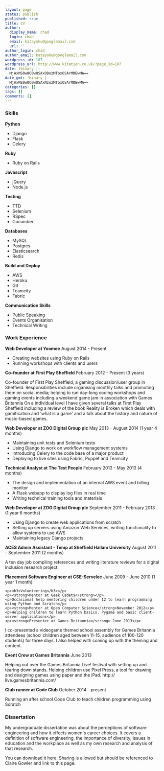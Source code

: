 ```yaml
---
layout: page
status: publish
published: true
title: CV
author:
  display_name: chad
  login: chad
  email: katayoku@googlemail.com
  url: ''
author_login: chad
author_email: katayoku@googlemail.com
wordpress_id: 107
wordpress_url: http://www.kitation.co.uk/?page_id=107
date: !binary |-
  MjAxMS0wOC0wOSAxODozMToxOSArMDEwMA==
date_gmt: !binary |-
  MjAxMS0wOC0wOSAxNzozMToxOSArMDEwMA==
categories: []
tags: []
comments: []
---
```

<p><h3>Skills</h3></p>
<div class = 'left'>
	<strong>Python</strong>
	<ul>
		<li>Django</li>
		<li>Flask</li>
		<li>Celery</li>
	</ul>
</div>
<div class = 'right'>
	<strong>Ruby</strong>
	<ul>
		<li>Ruby on Rails</li>
	</ul>
</div>
<div class = 'left'>
	<strong>Javascript</strong>
	<ul>
		<li>jQuery</li>
		<li>Node.js</li>
	</ul>
</div>
<div class = 'right'>
	<strong>Testing</strong>
	<ul>
		<li>TTD</li>
		<li>Selenium</li>
		<li>RSpec</li>
		<li>Cucumber</li>
	</ul>
</div>
<div class = 'left'>
	<strong>Databases</strong>
	<ul>
		<li>MySQL</li>
		<li>Postgres</li>
		<li>Elasticsearch</li>
		<li>Redis</li>
	</ul>
</div>
<div class = 'right'>
	<strong>Build and Deploy</strong>
	<ul>
		<li>AWS</li>
		<li>Heroku</li>
		<li>Git</li>
		<li>Teamcity</li>
		<li>Fabric</li>
	</ul>
</div>
<div class = 'left'>
	<strong>Communication Skills</strong>
	<ul>
		<li>Public Speaking </li>
		<li>Events Organisation </li>
		<li>Technical Writing</li>
	</ul>
</div>
<div style='clear: both;'></div>

<h3>Work Experience</h3>
<p><strong>Web Developer at Yoomee</strong> August 2014 - Present</p>
<ul>
	<li>Creating websites using Ruby on Rails</li>
	<li>Running workshops with clients and users</li>
</ul>
<p><strong>Co-founder at First Play Sheffield</strong> February 2012 - Present (3 years)<p>
<p>Co-founder of First Play Sheffield, a gaming discussion/user group in Sheffield. Responsibilities include
	organising monthly talks and promoting them on social media; helping to run day-long coding workshops and gaming events including a weekend game jam in association with Games Britannia On a individual level I have given several talks at First Play Sheffield including a review of the book Reality is Broken which deals with gamification and 'what is a game' and a talk about the history and nature of music-based games.</p>
	<p><strong>Web Developer at ZOO Digital Group plc</strong> May 2013 - August 2014 (1 year 4 months)</p>
	<ul>
		<li>Maintaining unit tests and Selenium tests</li>
		<li>Using Django to work on workflow management systems</li>
		<li>Introducing Celery to the code base of a major product</li>
		<li>Deploying to live sites using Fabric, Puppet and Teamcity</li>
</ul>
<p><strong>Technical Analyst at The Test People</strong> February 2013 - May 2013 (4 months)</p>
<ul>
	<li>The design and implementation of an internal AWS event and billing monitor</li>
	<li>A Flask webapp to display log files in real time</li> 
	<li>Writing technical training tools and materials</li>
</ul>
	<p><strong>Web Developer at ZOO Digital Group plc</strong> September 2011 - February 2013 (1 year 6 months)</p>
	<ul>
		<li>Using Django to create web applications from scratch</li>
		<li>Setting up servers using Amazon Web Services, writing functionality to allow systems to use AWS</li>
		<li>Maintaining legacy Django projects</li>
	</ul>
	<p><strong>ACES Admin Assistant - Temp at Sheffield Hallam University</strong> August 2011 - September 2011 (2 months)</p>
	<p>A ten day job compiling references and writing literature reviews for a digital inclusion research project. </p>
	<p><strong>Placement Software Engineer at CSE-Servelec</strong> June 2009 - June 2010 (1 year 1 month)</p>

	<p><h3>Volunteering</h3></p>
	<p><strong>Mentor at Geek Cadets</strong></p>
	<p>Occasional help mentoring children under 12 to learn programming using Python and Scratch</p>
	<p><strong>Mentor at Open Computer Science</strong>November 2012</p>
	<p>Helping children to learn Python basics, Pygame and basic client-server applications</p>
	<p><strong>Presenter at Games Britannia</strong> June 2013</p>
<p>I co-presented a videogame themed school assembly for Games Britannia attendees (school children aged
	between 11-15, audience of 100-120 students) for three days. I also helped with coming up with the theming and content.</p>
	<p><strong>Event Crew at Games Britannia</strong> June 2013</p>
<p>Helping out over the Games Britannia Live! festival with setting up and tearing down stands. Helping
	children use Pixel Press, a tool for drawing and designing games using paper and the iPad. http:// live.gamesbritannia.com/</p>
	<p><strong>Club runner at Code Club</strong> October 2014 - present</p>
	<p>Running an after school Code Club to teach children programming using Scratch</p>

<p><h3>Dissertation</h3></p>
<p>My undergraduate dissertation was about the perceptions of software engineering and how it effects women's career choices. It covers a definition of software engineering, the importance of diversity, issues in education and the workplace as well as my own research and analysis of that research.</p>
<p>You can download it <a href="https://dl.dropboxusercontent.com/u/1013820/Project-public.pdf">here</a>. Sharing is allowed but should be referenced to Claire Gowler and link to this page.</p>

